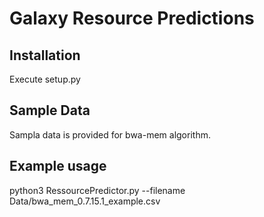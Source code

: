 # Galaxy Resource Predictions

## Installation

Execute setup.py


## Sample Data

Sampla data is provided for bwa-mem algorithm.


## Example usage

python3 RessourcePredictor.py --filename Data/bwa_mem_0.7.15.1_example.csv
